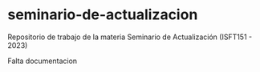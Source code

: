 # seminario-de-actualizacion
Repositorio de trabajo de la materia Seminario de Actualización (ISFT151 - 2023)

Falta documentacion